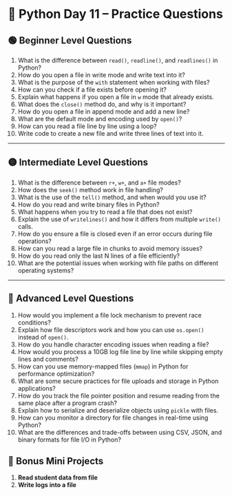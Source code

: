 
# 🐍 Python Day 11 – Practice Questions

## 🟢 Beginner Level Questions



1. What is the difference between `read()`, `readline()`, and `readlines()` in Python?
2. How do you open a file in write mode and write text into it?
3. What is the purpose of the `with` statement when working with files?
4. How can you check if a file exists before opening it?
5. Explain what happens if you open a file in `w` mode that already exists.
6. What does the `close()` method do, and why is it important?
7. How do you open a file in append mode and add a new line?
8. What are the default mode and encoding used by `open()`?
9. How can you read a file line by line using a loop?
10. Write code to create a new file and write three lines of text into it.


---

## 🟡 Intermediate Level Questions

1. What is the difference between `r+`, `w+`, and `a+` file modes?
2. How does the `seek()` method work in file handling?
3. What is the use of the `tell()` method, and when would you use it?
4. How do you read and write binary files in Python?
5. What happens when you try to read a file that does not exist?
6. Explain the use of `writelines()` and how it differs from multiple `write()` calls.
7. How do you ensure a file is closed even if an error occurs during file operations?
8. How can you read a large file in chunks to avoid memory issues?
9. How do you read only the last N lines of a file efficiently?
10. What are the potential issues when working with file paths on different operating systems?


---

## 🔴 Advanced Level Questions

1. How would you implement a file lock mechanism to prevent race conditions?
2. Explain how file descriptors work and how you can use `os.open()` instead of `open()`.
3. How do you handle character encoding issues when reading a file?
4. How would you process a 10GB log file line by line while skipping empty lines and comments?
5. How can you use memory-mapped files (`mmap`) in Python for performance optimization?
6. What are some secure practices for file uploads and storage in Python applications?
7. How do you track the file pointer position and resume reading from the same place after a program crash?
8. Explain how to serialize and deserialize objects using `pickle` with files.
9. How can you monitor a directory for file changes in real-time using Python?
10. What are the differences and trade-offs between using CSV, JSON, and binary formats for file I/O in Python?






## 🧩 Bonus Mini Projects

1. **Read student data from file**
2. **Write logs into a file**



